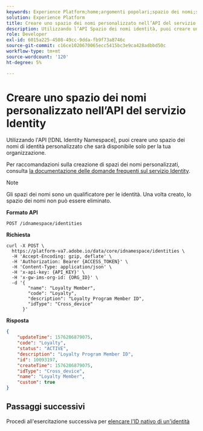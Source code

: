```yaml
---
keywords: Experience Platform;home;argomenti popolari;spazio dei nomi;spazio dei nomi;spazi dei nomi;spazio dei nomi;spazio dei nomi identità;spazio dei nomi identità;identità;identità;identità
solution: Experience Platform
title: Creare uno spazio dei nomi personalizzato nell’API del servizio Identity
description: Utilizzando l’API Spazio dei nomi identità, puoi creare uno spazio dei nomi identità personalizzato che sarà disponibile solo per la tua organizzazione.
role: Developer
exl-id: 6015a225-4508-49cc-9dda-fb9f73a8746c
source-git-commit: c16ce1020670065ecc5415bc3e9ca428adbbd50c
workflow-type: tm+mt
source-wordcount: '120'
ht-degree: 5%

---
```


# Creare uno spazio dei nomi personalizzato nell’API del servizio Identity

Utilizzando l&#39;API [!DNL Identity Namespace], puoi creare uno spazio dei nomi di identità personalizzato che sarà disponibile solo per la tua organizzazione.

Per raccomandazioni sulla creazione di spazi dei nomi personalizzati, consulta [la documentazione delle domande frequenti sul servizio Identity](../troubleshooting-guide.md).

>[!NOTE]
>
>Gli spazi dei nomi sono un qualificatore per le identità. Una volta creato, lo spazio dei nomi non può essere eliminato.

**Formato API**

```http
POST /idnamespace/identities
```

**Richiesta**

```shell
curl -X POST \
  https://platform-va7.adobe.io/data/core/idnamespace/identities \
  -H 'Accept-Encoding: gzip, deflate' \
  -H 'Authorization: Bearer {ACCESS_TOKEN}' \
  -H 'Content-Type: application/json' \
  -H 'x-api-key: {API_KEY}' \
  -H 'x-gw-ims-org-id: {ORG_ID}' \
  -d '{
        "name": "Loyalty Member",
        "code": "Loyalty",
        "description": "Loyalty Program Member ID",
        "idType": "Cross_device"
      }'
```

**Risposta**

```json
{
    "updateTime": 1576286879075,
    "code": "Loyalty",
    "status": "ACTIVE",
    "description": "Loyalty Program Member ID",
    "id": 10093197,
    "createTime": 1576286879075,
    "idType": "Cross_device",
    "name": "Loyalty Member",
    "custom": true
}
```

## Passaggi successivi

Procedi all&#39;esercitazione successiva per [elencare l&#39;ID nativo di un&#39;identità](./list-native-id.md)
